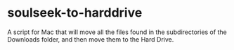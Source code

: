 # soulseek-to-harddrive
A script for Mac that will move all the files found in the subdirectories of the Downloads folder, and then move them to the Hard Drive.
